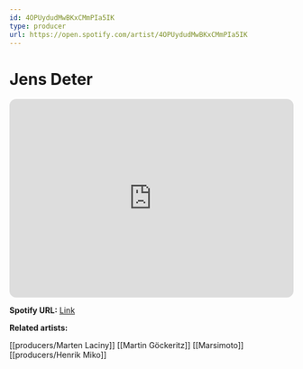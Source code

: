 ```yaml
---
id: 4OPUydudMwBKxCMmPIa5IK
type: producer
url: https://open.spotify.com/artist/4OPUydudMwBKxCMmPIa5IK
---
```

# Jens Deter

<iframe style="border-radius:12px" src="https://open.spotify.com/embed/artist/4OPUydudMwBKxCMmPIa5IK" width="100%" height="352" frameBorder="0" allowfullscreen="" allow="autoplay; clipboard-write; encrypted-media; fullscreen; picture-in-picture" loading="lazy"></iframe>

**Spotify URL:** [Link](https://open.spotify.com/artist/4OPUydudMwBKxCMmPIa5IK)

**Related artists:**

[[producers/Marten Laciny]]
[[Martin Göckeritz]]
[[Marsimoto]]
[[producers/Henrik Miko]]
